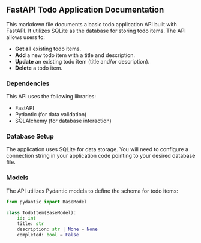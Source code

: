 ## FastAPI Todo Application Documentation

This markdown file documents a basic todo application API built with FastAPI. It utilizes SQLite as the database for storing todo items. The API allows users to:

* **Get all** existing todo items.
* **Add** a new todo item with a title and description.
* **Update** an existing todo item (title and/or description).
* **Delete** a todo item.

### Dependencies

This API uses the following libraries:

* FastAPI
* Pydantic (for data validation)
* SQLAlchemy (for database interaction)

### Database Setup

The application uses SQLite for data storage. You will need to configure a connection string in your application code pointing to your desired database file.

### Models

The API utilizes Pydantic models to define the schema for todo items:

```python
from pydantic import BaseModel

class TodoItem(BaseModel):
    id: int
    title: str
    description: str | None = None
    completed: bool = False
